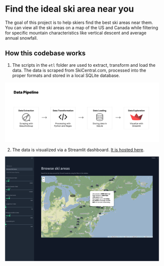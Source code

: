 # Find the ideal ski area near you

The goal of this project is to help skiers find the best ski areas near them. You can view all the ski areas on a map of the US and Canada while filtering for specific mountain characteristics like vertical descent and average annual snowfall.

## How this codebase works

1. The scripts in the `etl` folder are used to extract, transform and load the data. The data is scraped from SkiCentral.com, processed into the proper formats and stored in a local SQLite database.

![Data Pipeline](./imgs/pipeline.jpg)

2. The data is visualized via a Streamlit dashboard. [It is hosted here](https://ski-areas-3kab8metmvnlqxkxj2geyu.streamlit.app/).

![Dashboard Preview](./imgs/dashboard.png)
